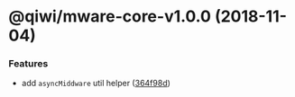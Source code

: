 # @qiwi/mware-core-v1.0.0 (2018-11-04)


### Features

* add `asyncMiddware` util helper ([364f98d](https://github.com/qiwi/mware/commit/364f98d))
